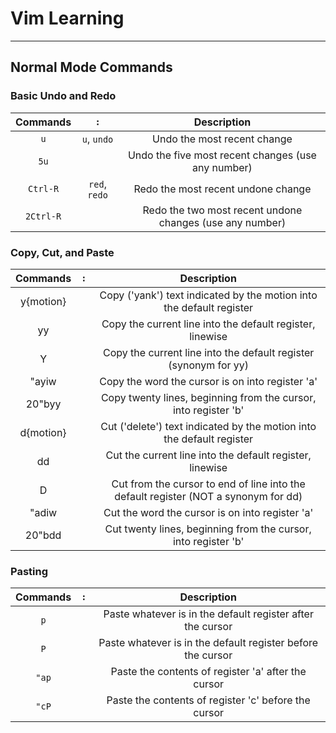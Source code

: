 # Vim Learning

---

## Normal Mode Commands 

### Basic Undo and Redo
| Commands  | `:`		   | Description											  |
|:--------:	|:------------:|:--------------------------------------------------------:|
| `u`		| `u`, `undo`  | Undo the most recent change							  |
| `5u`		|			   | Undo the five most recent changes (use any number)		  |
| `Ctrl-R`	| `red`, `redo`| Redo the most recent undone change						  |
| `2Ctrl-R` |			   | Redo the two most recent undone changes (use any number) |

### Copy, Cut, and Paste
| Commands  | `:` | Description																			|
|:---------:|:---:|:-----------------------------------------------------------------------------------:|
| y{motion} |	  | Copy ('yank') text indicated by the motion into the default register				|
| yy		|	  | Copy the current line into the default register, linewise							|
| Y			|     | Copy the current line into the default register (synonym for yy)					|
| "ayiw		|     | Copy the word the cursor is on into register 'a'									|
| 20"byy	|     | Copy twenty lines, beginning from the cursor, into register 'b'						|
| d{motion} |     | Cut ('delete') text indicated by the motion into the default register				|
| dd		|     | Cut the current line into the default register, linewise							|
| D			|     | Cut from the cursor to end of line into the default register (NOT a synonym for dd) |
| "adiw		|     | Cut the word the cursor is on into register 'a'										|
| 20"bdd	|     | Cut twenty lines, beginning from the cursor, into register 'b'					    |


### Pasting
| Commands  | `:`  | Description												 |
|:---------:|:----:|:-----------------------------------------------------------:|
| `p`		|	   | Paste whatever is in the default register after the cursor  |
| `P`		|	   | Paste whatever is in the default register before the cursor |
| `"ap`		|      | Paste the contents of register 'a' after the cursor		 |
| `"cP`		|      | Paste the contents of register 'c' before the cursor		 |


[^1]: This is just a practice.
